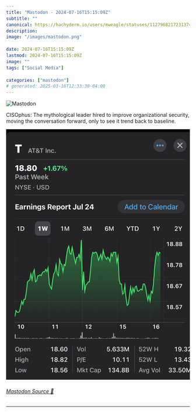 ```yaml
---
title: "Mastodon - 2024-07-16T15:15:09Z"
subtitle: ""
canonical: https://hachyderm.io/users/mweagle/statuses/112796821723137414
description:
image: "/images/mastodon.png"

date: 2024-07-16T15:15:09Z
lastmod: 2024-07-16T15:15:09Z
image: ""
tags: ["Social Media"]

categories: ["mastodon"]
# generated: 2025-03-16T12:33:30-04:00
---
```

![Mastodon](/images/mastodon.png)

<p>CISOphus: The mythological leader hired to improve organizational security, moving the conversation forward, only to see it trend back to baseline.</p>

![](f4fe4ab985e509f1.jpeg)

###### [Mastodon Source 🐘](https://hachyderm.io/@mweagle/112796821723137414)

___
